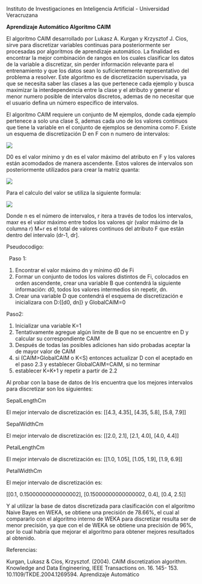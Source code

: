 Instituto de Investigaciones en Inteligencia Artificial - Universidad Veracruzana

**Aprendizaje Automático Algoritmo CAIM**

El algoritmo CAIM desarrollado por Lukasz A. Kurgan y Krzysztof J. Cios, sirve para discretizar variables continuas para posteriormente ser procesadas por algoritmos de aprendizaje automático. La finalidad es encontrar la mejor combinación de rangos en los cuales clasificar los datos de la variable a discretizar, sin perder información relevante para el entrenamiento y que los datos sean lo suficientemente representativo del problema a resolver. Este algoritmo es de discretización supervisada, ya que se necesita saber las clases a las que pertenece cada ejemplo y busca maximizar la interdependencia entre la clase y el atributo y generar el menor numero posible de intervalos discretos, ademas de no necesitar que el usuario defina un número especifico de intervalos.

El algoritmo CAIM requiere un conjunto de M ejemplos, donde cada ejemplo pertenece a solo una clase S, ademas cada uno de los valores continuos que tiene la variable en el conjunto de ejemplos se denomina como F. Existe un esquema de discretización D en F con n numero de intervalos: 

![](Aspose.Words.0531b61e-ebb4-4f07-974d-7e5f088507b7.001.png)

D0 es el valor mínimo y dn es el valor máximo del atributo en F y los valores están acomodados de manera ascendente. Estos valores de intervalos son posteriormente utilizados para crear la matriz quanta:

![](Aspose.Words.0531b61e-ebb4-4f07-974d-7e5f088507b7.002.png)

Para el calculo del valor se utiliza la siguiente formula: 

![](Aspose.Words.0531b61e-ebb4-4f07-974d-7e5f088507b7.003.png)

Donde n es el número de intervalos, r itera a través de todos los intervalos, maxr es el valor máximo entre todos los valores qir (valor máximo de la columna r) M+r es el total de valores continuos del atributo F que están dentro del intervalo (dr-1, dr].

Pseudocodigo:

` `Paso 1:

1. Encontrar el valor máximo dn y mínimo d0 de Fi
1. Formar un conjunto de todos los valores distintos de Fi, colocados en orden ascendente, crear una variable B que contendrá la siguiente información: d0, todos los valores intermedios sin repetir, dn.
1. Crear una variable D que contendrá el esquema de discretización e inicializara con D:{[d0, dn]} y GlobalCAIM=0

Paso2:

1. Inicializar una variable K=1
1. Tentativamente agregue algún limite de B que no se encuentre en D y calcular su correspondiente CAIM
1. Después de todas las posibles adiciones han sido probadas aceptar la de mayor valor de CAIM
1. si (CAIM>GlobalCAIM o K<S) entonces actualizar D con el aceptado en el paso 2.3 y establecer GlobalCAIM=CAIM, si no terminar
1. establecer K=K+1 y repetir a partir de 2.2

Al probar con la base de datos de Iris encuentra que los mejores intervalos para discretizar son los siguientes:

SepalLengthCm

El mejor intervalo de discretización es: [[4.3, 4.35], [4.35, 5.8], [5.8, 7.9]]

SepalWidthCm

El mejor intervalo de discretización es: [[2.0, 2.1], [2.1, 4.0], [4.0, 4.4]]

PetalLengthCm

El mejor intervalo de discretización es: [[1.0, 1.05], [1.05, 1.9], [1.9, 6.9]]

PetalWidthCm

El mejor intervalo de discretización es:

[[0.1, 0.15000000000000002], [0.15000000000000002, 0.4], [0.4, 2.5]]

Y al utilizar la base de datos discretizada para clasificación con el algoritmo Naive Bayes en WEKA, se obtiene una precisión de 78.66%, el cual al compararlo con el algoritmo interno de WEKA para discretizar resulta ser de menor precisión, ya que con el de WEKA se obtiene una precisión de 96%, por lo cual habría que mejorar el algoritmo para obtener mejores resultados al obtenido.

Referencias:

Kurgan, Lukasz & Cios, Krzysztof. (2004). CAIM discretization algorithm. Knowledge and Data Engineering, IEEE Transactions on. 16. 145- 153. 10.1109/TKDE.2004.1269594. 
Aprendizaje Automático
